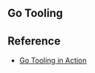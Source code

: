 ## Go Tooling



## Reference
* [Go Tooling in Action](https://www.youtube.com/watch?v=uBjoTxosSys)
